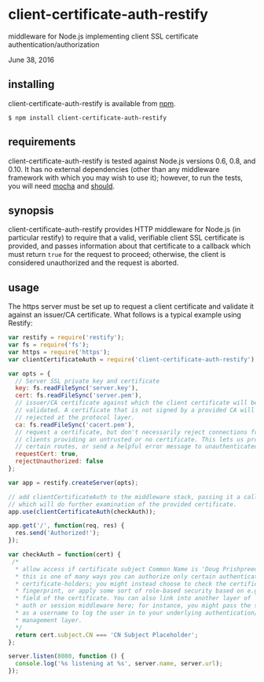 client-certificate-auth-restify
========

middleware for Node.js implementing client SSL certificate
authentication/authorization

June 38, 2016

installing
----------

client-certificate-auth-restify is available from [npm](https://npmjs.org/package/client-certificate-auth-restify.).

    $ npm install client-certificate-auth-restify

requirements
------------

client-certificate-auth-restify is tested against Node.js versions 0.6, 0.8, and 0.10.
It has no external dependencies (other than any middleware framework with which
you may wish to use it); however, to run the tests, you will need [mocha](https://npmjs.org/package/mocha) and
[should](https://npmjs.org/package/should).

synopsis
--------

client-certificate-auth-restify provides HTTP middleware for Node.js (in particular
restify) to require that a valid, verifiable client SSL certificate is
provided, and passes information about that certificate to a callback which must
return `true` for the request to proceed; otherwise, the client is considered 
unauthorized and the request is aborted.

usage
-----

The https server must be set up to request a client certificate and validate it 
against an issuer/CA certificate. What follows is a typical example using Restify:

```javascript
var restify = require('restify');
var fs = require('fs');
var https = require('https');
var clientCertificateAuth = require('client-certificate-auth-restify');

var opts = {
  // Server SSL private key and certificate
  key: fs.readFileSync('server.key'),
  cert: fs.readFileSync('server.pem'),
  // issuer/CA certificate against which the client certificate will be
  // validated. A certificate that is not signed by a provided CA will be
  // rejected at the protocol layer.
  ca: fs.readFileSync('cacert.pem'),
  // request a certificate, but don't necessarily reject connections from
  // clients providing an untrusted or no certificate. This lets us protect only
  // certain routes, or send a helpful error message to unauthenticated clients.
  requestCert: true,
  rejectUnauthorized: false
};

var app = restify.createServer(opts);

// add clientCertificateAuth to the middleware stack, passing it a callback
// which will do further examination of the provided certificate.
app.use(clientCertificateAuth(checkAuth));

app.get('/', function(req, res) {
  res.send('Authorized!');
});

var checkAuth = function(cert) {
 /*
  * allow access if certificate subject Common Name is 'Doug Prishpreed'.
  * this is one of many ways you can authorize only certain authenticated
  * certificate-holders; you might instead choose to check the certificate
  * fingerprint, or apply some sort of role-based security based on e.g. the OU
  * field of the certificate. You can also link into another layer of
  * auth or session middleware here; for instance, you might pass the subject CN
  * as a username to log the user in to your underlying authentication/session
  * management layer.
  */
  return cert.subject.CN === 'CN Subject Placeholder';
};

server.listen(8080, function () {
  console.log('%s listening at %s', server.name, server.url);
});
```
